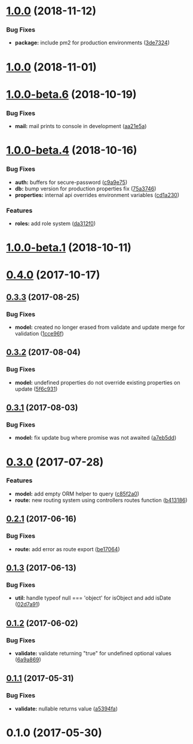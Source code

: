 <a name="1.0.0"></a>
# [1.0.0](https://github.com/Beg-in/server/compare/1.0.0-beta.7...1.0.0) (2018-11-12)


### Bug Fixes

* **package:** include pm2 for production environments ([3de7324](https://github.com/Beg-in/server/commit/3de7324))



<a name="1.0.0"></a>
# [1.0.0](https://github.com/Beg-in/server/compare/1.0.0-beta.6...1.0.0) (2018-11-01)



<a name="1.0.0-beta.6"></a>
# [1.0.0-beta.6](https://github.com/Beg-in/server/compare/1.0.0-beta.4...1.0.0-beta.6) (2018-10-19)


### Bug Fixes

* **mail:** mail prints to console in development ([aa21e5a](https://github.com/Beg-in/server/commit/aa21e5a))



<a name="1.0.0-beta.4"></a>
# [1.0.0-beta.4](https://github.com/Beg-in/server/compare/1.0.0-beta.1...1.0.0-beta.4) (2018-10-16)


### Bug Fixes

* **auth:** buffers for secure-password ([c9a9e75](https://github.com/Beg-in/server/commit/c9a9e75))
* **db:** bump version for production properties fix ([75a3746](https://github.com/Beg-in/server/commit/75a3746))
* **properties:** internal api overrides environment variables ([cd1a230](https://github.com/Beg-in/server/commit/cd1a230))


### Features

* **roles:** add role system ([da312f0](https://github.com/Beg-in/server/commit/da312f0))



<a name="1.0.0-beta.1"></a>
# [1.0.0-beta.1](https://github.com/Beg-in/server/compare/0.4.0...1.0.0-beta.1) (2018-10-11)



<a name="0.4.0"></a>
# [0.4.0](https://github.com/Beg-in/server/compare/0.3.3...0.4.0) (2017-10-17)



<a name="0.3.3"></a>
## [0.3.3](https://github.com/Beg-in/server/compare/0.3.2...0.3.3) (2017-08-25)


### Bug Fixes

* **model:** created no longer erased from validate and update merge for validation ([1cce96f](https://github.com/Beg-in/server/commit/1cce96f))



<a name="0.3.2"></a>
## [0.3.2](https://github.com/Beg-in/server/compare/0.3.1...0.3.2) (2017-08-04)


### Bug Fixes

* **model:** undefined properties do not override existing properties on update ([5f6c931](https://github.com/Beg-in/server/commit/5f6c931))



<a name="0.3.1"></a>
## [0.3.1](https://github.com/Beg-in/server/compare/0.3.0...0.3.1) (2017-08-03)


### Bug Fixes

* **model:** fix update bug where promise was not awaited ([a7eb5dd](https://github.com/Beg-in/server/commit/a7eb5dd))



<a name="0.3.0"></a>
# [0.3.0](https://github.com/Beg-in/server/compare/0.2.2...0.3.0) (2017-07-28)


### Features

* **model:** add empty ORM helper to query ([c85f2a0](https://github.com/Beg-in/server/commit/c85f2a0))
* **route:** new routing system using controllers routes function ([b413186](https://github.com/Beg-in/server/commit/b413186))



<a name="0.2.1"></a>
## [0.2.1](https://github.com/Beg-in/server/compare/0.1.3...0.2.1) (2017-06-16)


### Bug Fixes

* **route:** add error as route export ([be17064](https://github.com/Beg-in/server/commit/be17064))



<a name="0.1.3"></a>
## [0.1.3](https://github.com/Beg-in/server/compare/0.1.2...0.1.3) (2017-06-13)


### Bug Fixes

* **util:** handle typeof null === 'object' for isObject and add isDate ([02d7a91](https://github.com/Beg-in/server/commit/02d7a91))



<a name="0.1.2"></a>
## [0.1.2](https://github.com/Beg-in/server/compare/0.1.1...0.1.2) (2017-06-02)


### Bug Fixes

* **validate:** validate returning "true" for undefined optional values ([6a9a869](https://github.com/Beg-in/server/commit/6a9a869))



<a name="0.1.1"></a>
## [0.1.1](https://github.com/Beg-in/server/compare/0.1.0...0.1.1) (2017-05-31)


### Bug Fixes

* **validate:** nullable returns value ([a5394fa](https://github.com/Beg-in/server/commit/a5394fa))



<a name="0.1.0"></a>
# 0.1.0 (2017-05-30)



